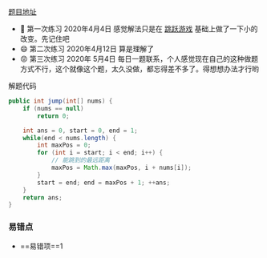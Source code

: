 [题目地址](https://leetcode-cn.com/problems/jump-game-ii/)



- :slightly_smiling_face: 第一次练习 2020年4月4日 感觉解法只是在 [跳跃游戏](https://leetcode-cn.com/problems/jump-game/) 基础上做了一下小的改变。先记住吧
- :smile: 第二次练习 2020年4月12日 算是理解了
- 😡 第三次练习 2020年 5月4日 每日一题联系，个人感觉现在自己的这种做题方式不行，这个就像这个题，太久没做，都忘得差不多了。得想想办法才行哟



解题代码

```java
public int jump(int[] nums) {
    if (nums == null)
        return 0;

    int ans = 0, start = 0, end = 1;
    while(end < nums.length) {
        int maxPos = 0;
        for (int i = start; i < end; i++) {
            // 能跳到的最远距离
            maxPos = Math.max(maxPos, i + nums[i]);
        }
        start = end; end = maxPos + 1; ++ans;
    }
    return ans;
}
```



### 易错点

- ==易错项==1 
